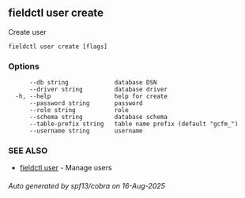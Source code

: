 ## fieldctl user create

Create user

```
fieldctl user create [flags]
```

### Options

```
      --db string             database DSN
      --driver string         database driver
  -h, --help                  help for create
      --password string       password
      --role string           role
      --schema string         database schema
      --table-prefix string   table name prefix (default "gcfm_")
      --username string       username
```

### SEE ALSO

* [fieldctl user](fieldctl_user.md)	 - Manage users

###### Auto generated by spf13/cobra on 16-Aug-2025
